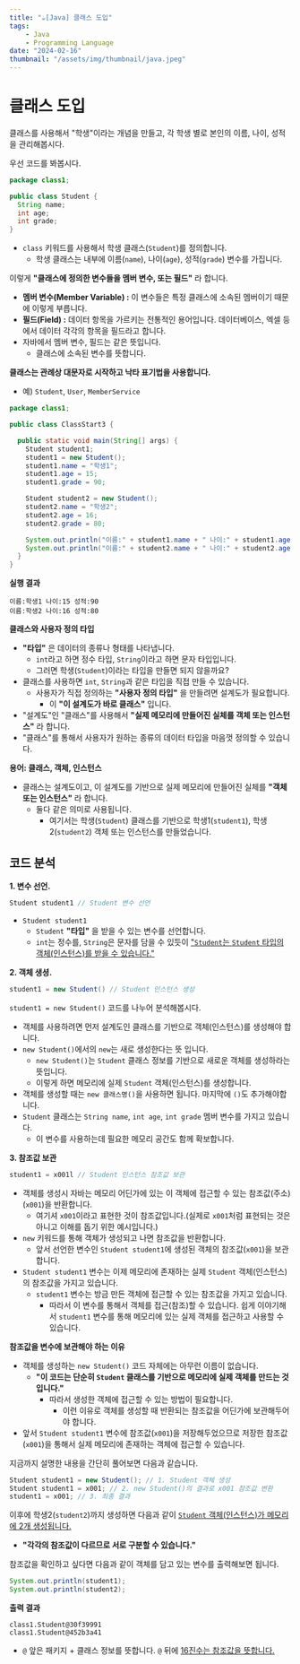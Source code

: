 ```yaml
---
title: "☕️[Java] 클래스 도입"
tags:
    - Java
    - Programming Language
date: "2024-02-16"
thumbnail: "/assets/img/thumbnail/java.jpeg"
---
```


# 클래스 도입

클래스를 사용해서 "학생"이라는 개념을 만들고, 각 학생 별로 본인의 이름, 나이, 성적을 관리해봅시다.

우선 코드를 봐봅시다.

```java
package class1;

public class Student {
  String name;
  int age;
  int grade;
}
```

* `class` 키워드를 사용해서 학생 클래스(`Student`)를 정의합니다.
    * 학생 클래스는 내부에 이름(`name`), 나이(`age`), 성적(`grade`) 변수를 가집니다.

이렇게 **"클래스에 정의한 변수들을 멤버 변수, 또는 필드"** 라 합니다.
* **멤버 변수(Member Variable) :** 이 변수들은 특정 클래스에 소속된 멤버이기 때문에 이렇게 부릅니다.
* **필드(Field) :** 데이터 항목을 가르키는 전통적인 용어입니다. 데이터베이스, 엑셀 등에서 데이터 각각의 항목을 필드라고 합니다.
* 자바에서 멤버 변수, 필드는 같은 뜻입니다. 
    * 클래스에 소속된 변수를 뜻합니다.

**클래스는 관례상 대문자로 시작하고 낙타 표기법을 사용합니다.**
* 예) `Student`, `User`, `MemberService`

```java
package class1;

public class ClassStart3 {

  public static void main(String[] args) {
    Student student1;
    student1 = new Student();
    student1.name = "학생1";
    student1.age = 15;
    student1.grade = 90;

    Student student2 = new Student();
    student2.name = "학생2";
    student2.age = 16;
    student2.grade = 80;

    System.out.println("이름:" + student1.name + " 나이:" + student1.age + " 성적:" + student1.grade);
    System.out.println("이름:" + student2.name + " 나이:" + student2.age + " 성적:" + student2.grade);
  }
}
```

**실행 결과**
```
이름:학생1 나이:15 성적:90
이름:학생2 나이:16 성적:80
```

**클래스와 사용자 정의 타입**
* **"타입"** 은 데이터의 종류나 형태를 나타냅니다.
    * `int`라고 하면 정수 타입, `String`이라고 하면 문자 타입입니다.
    * 그러면 학생(`Student`)이라는 타입을 만들면 되지 않을까요?
* 클래스를 사용하면 `int`, `String`과 같은 타입을 직접 만들 수 있습니다.
    * 사용자가 직접 정의하는 **"사용자 정의 타입"** 을 만들려면 설계도가 필요합니다.
        * 이 **"이 설계도가 바로 클래스"** 입니다.
* "설계도"인 "클래스"를 사용해서 **"실제 메모리에 만들어진 실체를 객체 또는 인스턴스"** 라 합니다.
* "클래스"를 통해서 사용자가 원하는 종류의 데이터 타입을 마음껏 정의할 수 있습니다.

**용어: 클래스, 객체, 인스턴스**
* 클래스는 설계도이고, 이 설계도를 기반으로 실제 메모리에 만들어진 실체를 **"객체 또는 인스턴스"** 라 합니다.
    * 둘다 같은 의미로 사용됩니다.
        * 여기서는 학생(`Student`) 클래스를 기반으로 학생1(`student1`), 학생2(`student2`) 객체 또는 인스턴스를 만들었습니다.

## 코드 분석

**1. 변수 선언.**
```java
Student student1 // Student 변수 선언
```
* `Student student1`
    * `Student` **"타입"** 을 받을 수 있는 변수를 선언합니다.
    * `int`는 정수를, `String`은 문자를 담을 수 있듯이 <ins>"`Student`는 `Student` 타입의 객체(인스턴스)를 받을 수 있습니다."</ins>

**2. 객체 생셩.**
```java
student1 = new Student() // Student 인스턴스 생성
```

`student1 = new Student()` 코드를 나누어 분석해봅시다.
* 객체를 사용하려면 먼저 설계도인 클래스를 기반으로 객체(인스턴스)를 생성해야 합니다.
* `new Student()`에서의 `new`는 새로 생성한다는 뜻 입니다.
    * `new Student()`는 `Student` 클래스 정보를 기반으로 새로운 객체를 생성하라는 뜻입니다.
    * 이렇게 하면 메모리에 실제 `Student` 객체(인스턴스)를 생성합니다.
* 객체를 생성할 때는 `new 클래스명()`을 사용하면 됩니다. 마지막에 `()`도 추가해야합니다.
* `Student` 클래스는 `String name`, `int age`, `int grade` 멤버 변수를 가지고 있습니다.
    * 이 변수를 사용하는데 필요한 메모리 공간도 함께 확보합니다.

**3. 참조값 보관**
```java
student1 = x001l // Student 인스턴스 참조값 보관
```
* 객체를 생성시 자바는 메모리 어딘가에 있는 이 객체에 접근할 수 있는 참조값(주소)(`x001`)을 반환합니다.
    * 여기셔 `x001`이라고 표현한 것이 참조값입니다.(실제로 `x001`처럼 표현되는 것은 아니고 이해를 돕기 위한 예시입니다.)
* `new` 키워드를 통해 객체가 생성되고 나면 참조값을 반환합니다.
    * 앞서 선언한 변수인 `Student student1`에 생성된 객체의 참조값(`x001`)을 보관합니다.
* `Student student1` 변수는 이제 메모리에 존재하는 실제 `Student` 객체(인스턴스)의 참조값을 가지고 있습니다.
    * `student1` 변수는 방금 만든 객체에 접근할 수 있는 참조값을 가지고 있습니다.
        * 따라서 이 변수를 통해서 객체를 접근(참조)할 수 있습니다. 쉽게 이야기해서 `student1` 변수를 통해 메모리에 있는 실제 객체를 접근하고 사용할 수 있습니다.

**참조값을 변수에 보관해야 하는 이유**
* 객체를 생성하는 `new Student()` 코드 자체에는 아무런 이름이 없습니다. 
    * **"이 코드는 단순히 `Student` 클래스를 기반으로 메모리에 실제 객체를 만드는 것 입니다."**
        * 따라서 생성한 객체에 접근할 수 있는 방법이 필요합니다.
            * 이런 이유로 객체를 생성할 때 반환되는 참조값을 어딘가에 보관해두어야 합니다.
* 앞서 `Student student1` 변수에 참조값(`x001`)을 저장해두었으므로 저장한 참조값(`x001`)을 통해서 실제 메모리에 존재하는 객체에 접근할 수 있습니다.

지금까지 설명한 내용을 간단히 풀어보면 다음과 같습니다.
```java
Student student1 = new Student(); // 1. Student 객체 생성
Student student1 = x001; // 2. new Student()의 결과로 x001 참조값 변환
student1 = x001; // 3. 최종 결과
```

이후에 학생2(`student2`)까지 생성하면 다음과 같이 <ins>`Student` 객체(인스턴스)가 메모리에 2개 생성됩니다.</ins>
* **"각각의 참조값이 다르므로 서로 구분할 수 있습니다."**

참조값을 확인하고 싶다면 다음과 같이 객체를 담고 있는 변수를 출력해보면 됩니다.
```java
System.out.println(student1);
System.out.println(student2);
```

**출력 결과**
```
class1.Student@30f39991
class1.Student@452b3a41
```
* `@` 앞은 패키지 + 클래스 정보를 뜻합니다. `@` 뒤에 <ins>16진수는 참조값을 뜻합니다.</ins>
